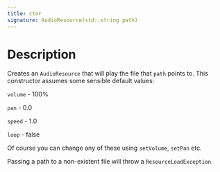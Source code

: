 ```yaml
---
title: ctor
signature: AudioResource(std::string path)
---
```


# Description
Creates an `AudioResource` that will play the file that `path` points to. This constructor assumes some sensible default values:

`volume` - 100%

`pan` - 0.0

`speed` - 1.0

`loop` - false

Of course you can change any of these using `setVolume`, `setPan` etc.

Passing a path to a non-existent file will throw a `ResourceLoadException`.
